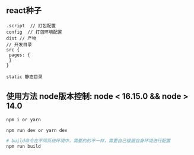 <!--
 * @Author: penglei
 * @Date: 2022-05-25 20:47:23
 * @LastEditors: Please set LastEditors
 * @LastEditTime: 2022-06-27 10:43:06
 * @Description: 
-->

## react种子

```
.script  // 打包配置
config  // 打包环境配置
dist // 产物
// 开发目录
src {
 pages: {
 }
}

static 静态目录
```

##  使用方法 node版本控制:  node < 16.15.0  && node > 14.0

``` bash
npm i or yarn

npm run dev or yarn dev

# build命令在不同系统环境中，需要的的不一样，需要自己根据自身环境进行配置
npm run build
